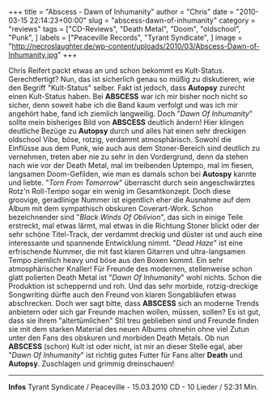 +++
title = "Abscess - Dawn of Inhumanity"
author = "Chris"
date = "2010-03-15 22:14:23+00:00"
slug = "abscess-dawn-of-inhumanity"
category = "reviews"
tags = ["CD-Reviews", "Death Metal", "Doom", "oldschool", "Punk", ]
labels = ["Peaceville Records", "Tyrant Syndicate", ]
image = "http://necroslaughter.de/wp-content/uploads/2010/03/Abscess-Dawn-of-Inhumanity.jpg"
+++

Chris Reifert packt etwas an und schon bekommt es Kult-Status. Gerechtfertigt? Nun, das ist sicherlich genau so müßig zu diskutieren, wie den Begriff "Kult-Status" selber. Fakt ist jedoch, dass **Autopsy** zurecht einen Kult-Status haben. Bei **ABSCESS** war ich mir bisher noch nicht so sicher, denn soweit habe ich die Band kaum verfolgt und was ich mir angehört habe, fand ich ziemlich langweilig. Doch "_Dawn Of Inhumanity_" sollte mein bisheriges Bild von **ABSCESS** deutlich ändern! Hier klingen deutliche Bezüge zu **Autopsy** durch und alles hat einen sehr dreckigen oldschool Vibe, böse, rotzig, verdammt atmosphärisch. Sowohl die Einflüsse aus dem Punk, wie auch aus dem Stoner-Bereich sind deutlich zu vernehmen, treten aber nie zu sehr in den Vordergrund, denn da stehen nach wie vor der Death Metal, mal im treibenden Uptempo, mal im fiesen, langsamen Doom-Gefilden, wie man es damals schon bei **Autospy** kannte und liebte.
"_Torn From Tomorrow_" überrascht durch sein angeschwärztes Rotz'n Roll-Tempo sogar ein wenig im Gesamtkonzept. Doch diese groovige, geradlinige Nummer ist eigentlich eher die Ausnahme auf dem Album mit dem sympathisch obskuren Coverart-Work. Schon bezeichnender sind "_Black Winds Of Oblivion_", das sich in einige Teile erstreckt, mal etwas lärmt, mal etwas in die Richtung Stoner blickt oder der sehr schöne Titel-Track, der verdammt dreckig und düster ist und auch eine interessante und spannende Entwicklung nimmt. "_Dead Haze_" ist eine erfrischende Nummer, die mit fast klaren Gitarren und ultra-langsamen Tempo ziemlich heavy und böse aus den Boxen kommt. Ein sehr atmosphärischer Knaller!
Für Freunde des modernen, stellenweise schon glatt polierten Death Metal ist "_Dawn Of Inhumanity_" wohl nichts. Schon die Produktion ist scheppernd und roh. Und das sehr morbide, rotzig-dreckige Songwriting dürfte auch den Freund von klaren Songabläufen etwas abschrecken. Doch wer sagt bitte, dass **ABSCESS** sich an moderne Trends anbietern oder sich gar Freunde machen wollen, müssen, sollen? Es ist gut, dass sie ihrem "altertümlichen" Stil treu geblieben sind und Freunde finden sie mit dem starken Material des neuen Albums ohnehin ohne viel Zutun unter den Fans des obskuren und morbiden Death Metals.
Ob nun **ABSCESS** (schon) Kult ist oder nicht, ist mir an dieser Stelle egal, aber "_Dawn Of Inhumanity_" ist richtig gutes Futter für Fans alter **Death** und **Autopsy**. Zuschlagen und grimmig dreinschauen!





---
**Infos**
Tyrant Syndicate / Peaceville - 15.03.2010
CD - 10 Lieder / 52:31 Min.
